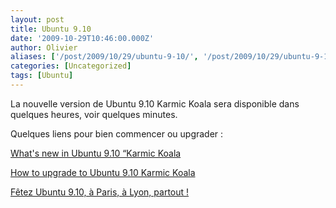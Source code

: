 ```yaml
---
layout: post
title: Ubuntu 9.10
date: '2009-10-29T10:46:00.000Z'
author: Olivier
aliases: ['/post/2009/10/29/ubuntu-9-10/', '/post/2009/10/29/ubuntu-9-10/']
categories: [Uncategorized]
tags: [Ubuntu]
---
```


<p>La nouvelle version de Ubuntu 9.10 Karmic Koala sera disponible dans quelques heures, voir quelques minutes.</p> <p>Quelques liens pour bien commencer ou upgrader :</p> <p><a href="http://ubuntu-tutorials.com/2009/10/27/whats-new-in-ubuntu-9-10-karmic-koala">What's new in Ubuntu 9.10 “Karmic Koala</a></p> <p><a href="http://ubuntu-tutorials.com/2009/10/28/how-to-upgrade-to-ubuntu-9-10-karmic-koala/"> How to upgrade to Ubuntu 9.10 Karmic Koala</a></p> <p><a href="http://ubuntu-party.org/fete-ubuntu-9-10">Fêtez Ubuntu 9.10, à Paris, à Lyon, partout !</a></p>